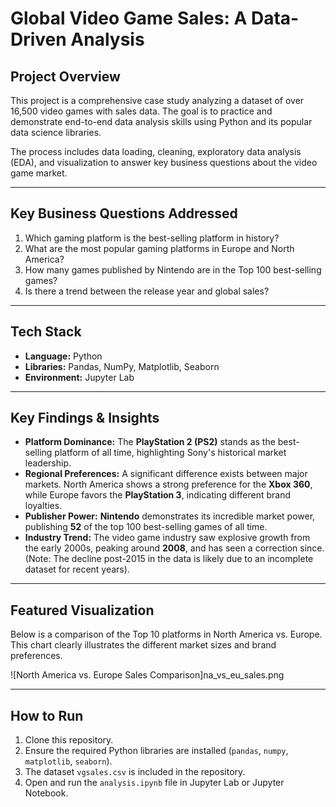 # Global Video Game Sales: A Data-Driven Analysis

## Project Overview

This project is a comprehensive case study analyzing a dataset of over 16,500 video games with sales data. The goal is to practice and demonstrate end-to-end data analysis skills using Python and its popular data science libraries. 

The process includes data loading, cleaning, exploratory data analysis (EDA), and visualization to answer key business questions about the video game market.

---

## Key Business Questions Addressed

1.  Which gaming platform is the best-selling platform in history?
2.  What are the most popular gaming platforms in Europe and North America?
3.  How many games published by Nintendo are in the Top 100 best-selling games?
4.  Is there a trend between the release year and global sales?

---

## Tech Stack

* **Language:** Python
* **Libraries:** Pandas, NumPy, Matplotlib, Seaborn
* **Environment:** Jupyter Lab

---

## Key Findings & Insights

* **Platform Dominance:** The **PlayStation 2 (PS2)** stands as the best-selling platform of all time, highlighting Sony's historical market leadership.
* **Regional Preferences:** A significant difference exists between major markets. North America shows a strong preference for the **Xbox 360**, while Europe favors the **PlayStation 3**, indicating different brand loyalties.
* **Publisher Power:** **Nintendo** demonstrates its incredible market power, publishing **52** of the top 100 best-selling games of all time.
* **Industry Trend:** The video game industry saw explosive growth from the early 2000s, peaking around **2008**, and has seen a correction since. (Note: The decline post-2015 in the data is likely due to an incomplete dataset for recent years).

---

## Featured Visualization

Below is a comparison of the Top 10 platforms in North America vs. Europe. This chart clearly illustrates the different market sizes and brand preferences.

![North America vs. Europe Sales Comparison]na_vs_eu_sales.png

---

## How to Run

1.  Clone this repository.
2.  Ensure the required Python libraries are installed (`pandas`, `numpy`, `matplotlib`, `seaborn`).
3.  The dataset `vgsales.csv` is included in the repository.
4.  Open and run the `analysis.ipynb` file in Jupyter Lab or Jupyter Notebook.
